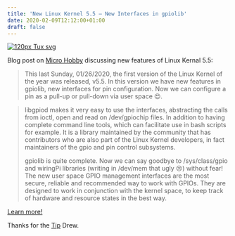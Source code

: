 ```yaml
---
title: 'New Linux Kernel 5.5 – New Interfaces in gpiolib'
date: 2020-02-09T12:12:00+01:00
draft: false
---
```


[![120px Tux svg](https://cdn-blog.adafruit.com/uploads/2020/02/120px-Tux.svg_.png "120px-Tux.svg.png")](https://en.wikipedia.org/wiki/Linux_kernel)

Blog post on [Micro Hobby](https://microhobby.com.br/blog/2020/02/02/new-linux-kernel-5-5-new-interfaces-in-gpiolib/) discussing new features of Linux Kernal 5.5:

> This last Sunday, 01/26/2020, the first version of the Linux Kernel of the year was released, v5.5. In this version we have new features in gpiolib, new interfaces for pin configuration. Now we can configure a pin as a pull-up or pull-down via user space 😍.

> libgpiod makes it very easy to use the interfaces, abstracting the calls from ioctl, open and read on /dev/gpiochip files. In addition to having complete command line tools, which can facilitate use in bash scripts for example. It is a library maintained by the community that has contributors who are also part of the Linux Kernel developers, in fact maintainers of the gpio and pin control subsystems.
> 
> gpiolib is quite complete. Now we can say goodbye to /sys/class/gpio and wiringPi libraries (writing in /dev/mem that ugly 😢) without fear! The new user space GPIO management interfaces are the most secure, reliable and recommended way to work with GPIOs. They are designed to work in conjunction with the kernel space, to keep track of hardware and resource states in the best way.

[Learn more!](https://microhobby.com.br/blog/2020/02/02/new-linux-kernel-5-5-new-interfaces-in-gpiolib/)

Thanks for the [Tip](https://learn.adafruit.com/how-to-send-a-blogtip-to-adafruit/) Drew.